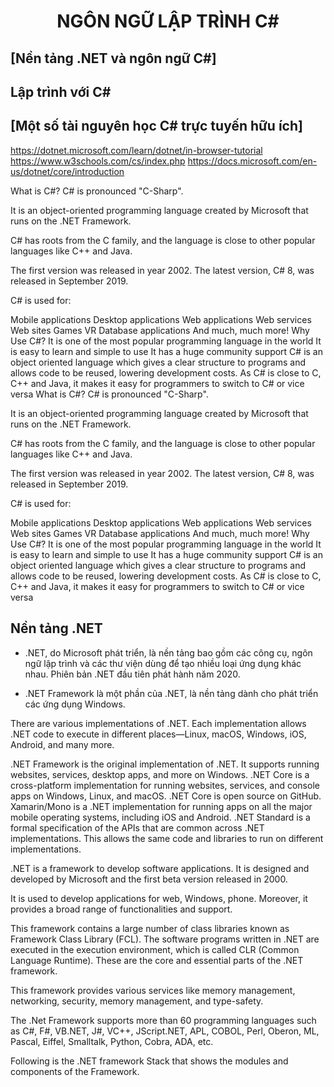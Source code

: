 <h1 align="center"> 
NGÔN NGỮ LẬP TRÌNH C#
</h1>

## [Nền tảng .NET và ngôn ngữ C#]
## Lập trình với C#
## [Một số tài nguyên học C# trực tuyến hữu ích]

https://dotnet.microsoft.com/learn/dotnet/in-browser-tutorial
https://www.w3schools.com/cs/index.php
https://docs.microsoft.com/en-us/dotnet/core/introduction

What is C#?
C# is pronounced "C-Sharp".

It is an object-oriented programming language created by Microsoft that runs on the .NET Framework.

C# has roots from the C family, and the language is close to other popular languages like C++ and Java.

The first version was released in year 2002. The latest version, C# 8, was released in September 2019.

C# is used for:

Mobile applications
Desktop applications
Web applications
Web services
Web sites
Games
VR
Database applications
And much, much more!
Why Use C#?
It is one of the most popular programming language in the world
It is easy to learn and simple to use
It has a huge community support
C# is an object oriented language which gives a clear structure to programs and allows code to be reused, lowering development costs.
As C# is close to C, C++ and Java, it makes it easy for programmers to switch to C# or vice versa
What is C#?
C# is pronounced "C-Sharp".

It is an object-oriented programming language created by Microsoft that runs on the .NET Framework.

C# has roots from the C family, and the language is close to other popular languages like C++ and Java.

The first version was released in year 2002. The latest version, C# 8, was released in September 2019.

C# is used for:

Mobile applications
Desktop applications
Web applications
Web services
Web sites
Games
VR
Database applications
And much, much more!
Why Use C#?
It is one of the most popular programming language in the world
It is easy to learn and simple to use
It has a huge community support
C# is an object oriented language which gives a clear structure to programs and allows code to be reused, lowering development costs.
As C# is close to C, C++ and Java, it makes it easy for programmers to switch to C# or vice versa
## Nền tảng .NET

- .NET, do Microsoft phát triển, là nền tảng bao gồm các công cụ, ngôn ngữ lập trình và các thư viện dùng để tạo nhiều loại ứng dụng khác nhau. Phiên bản .NET đầu tiên phát hành năm 2020. 

- .NET Framework là một phần của .NET, là nền tảng dành cho phát triển các ứng dụng Windows.




There are various implementations of .NET. Each implementation allows .NET code to execute in different places—Linux, macOS, Windows, iOS, Android, and many more.

.NET Framework is the original implementation of .NET. It supports running websites, services, desktop apps, and more on Windows.
.NET Core is a cross-platform implementation for running websites, services, and console apps on Windows, Linux, and macOS. .NET Core is open source on GitHub.
Xamarin/Mono is a .NET implementation for running apps on all the major mobile operating systems, including iOS and Android.
.NET Standard is a formal specification of the APIs that are common across .NET implementations. This allows the same code and libraries to run on different implementations.

.NET is a framework to develop software applications. It is designed and developed by Microsoft and the first beta version released in 2000.

It is used to develop applications for web, Windows, phone. Moreover, it provides a broad range of functionalities and support.

This framework contains a large number of class libraries known as Framework Class Library (FCL). The software programs written in .NET are executed in the execution environment, which is called CLR (Common Language Runtime). These are the core and essential parts of the .NET framework.

This framework provides various services like memory management, networking, security, memory management, and type-safety.

The .Net Framework supports more than 60 programming languages such as C#, F#, VB.NET, J#, VC++, JScript.NET, APL, COBOL, Perl, Oberon, ML, Pascal, Eiffel, Smalltalk, Python, Cobra, ADA, etc.

Following is the .NET framework Stack that shows the modules and components of the Framework.
